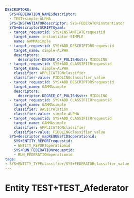 ```yaml
---
DESCRIPTORS:
  SYS+FEDERATION_NAMESdescriptor:
  - TEST+simple-ALPHA
  SYS+INSTANTIATORdescriptor: SYS+FEDERATORinstantiator
  SYS+descriptorSCRIPT$yaml:
  - target_requestid: SYS+INSTANTIATErequestid
    target_name: instantiator-SIMPLE
    name: GAMMAsimple
  - target_requestid: SYS+ADD_DESCRIPTORSrequestid
    target_name: simple-ALPHA
    descriptors:
      descriptor-DEGREE_OF_POLISH$str: MIDDLING
  - target_requestid: SYS+ADD_CLASSIFIERrequestid
    target_name: simple-ALPHA
    classifier: APPLICATIONclassifier
    classifier-value: FIDDLINGclassifier_value
  - target_requestid: SYS+ADD_DESCRIPTORSrequestid
    target_name: GAMMAsimple
    descriptors:
      descriptor-DEGREE_OF_POLISH$str: MIDDLING
  - target_requestid: SYS+ADD_CLASSIFIERrequestid
    target_name: GAMMAsimple
    classifier: BASICrelation
    classifier-value: simple-ALPHA
  - target_requestid: SYS+ADD_CLASSIFIERrequestid
    target_name: GAMMAsimple
    classifier: APPLICATIONclassifier
    classifier-value: FIDDLINGclassifier_value
  SYS+descriptor_mapREQUESTID$operationid:
    SYS+ENTITY_REPORTrequestid:
    - ENTITY_REPORToperationid
    SYS+RUN_FEDERATIONrequestid:
    - RUN_FEDERATIONoperationid
tags:
- SYS+ENTITY_TYPEclassifier/SYS+FEDERATORclassifier_value
---
```

# Entity TEST+TEST_Afederator

